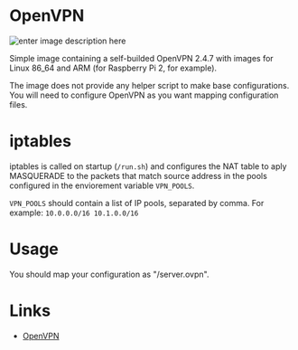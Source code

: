 # OpenVPN
![enter image description here](https://i.imgur.com/7yw81Uu.png)

Simple image containing a self-builded OpenVPN 2.4.7 with images for Linux 86_64 and ARM (for Raspberry Pi 2, for example).

The image does not provide any helper script to make base configurations. You will need to configure OpenVPN as you want mapping configuration files.

# iptables
iptables is called on startup (`/run.sh`) and configures the NAT table to aply MASQUERADE to the packets that match source address in the pools configured in the enviorement variable `VPN_POOLS`.

`VPN_POOLS` should contain a list of IP pools, separated by comma.  For example: `10.0.0.0/16 10.1.0.0/16`

# Usage

You should map your configuration as "/server.ovpn".

# Links
 - [OpenVPN](https://openvpn.net/)


